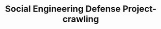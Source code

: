 ---
title: Social Engineering Defense Project-crawling
keywords: social engineering defense
last_updated: September 24, 2017
tags: [프로젝트, 보안, 파싱]
summary: "Parse questions and commands from scam mails"
sidebar: project_sidebar
permalink: finding-command-question-from-scams.html
folder: project
---